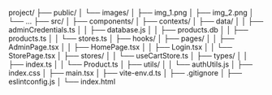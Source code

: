 project/
├── public/
│   └── images/
│       ├── img_1.png
│       ├── img_2.png
│       └── ...
├── src/
│   ├── components/
│   ├── contexts/
│   ├── data/
│   │   ├── adminCredentials.ts
│   │   ├── database.js
│   │   ├── products.db
│   │   ├── products.ts
│   │   └── stores.ts
│   ├── hooks/
│   ├── pages/
│   │   ├── AdminPage.tsx
│   │   ├── HomePage.tsx
│   │   ├── Login.tsx
│   │   └── StorePage.tsx
│   ├── stores/
│   │   └── useCartStore.ts
│   ├── types/
│   │   ├── index.ts
│   │   └── Product.ts
│   ├── utils/
│   │   └── authUtils.js
│   ├── index.css
│   ├── main.tsx
│   ├── vite-env.d.ts
│   ├── .gitignore
│   ├── eslintconfig.js
│   └── index.html
